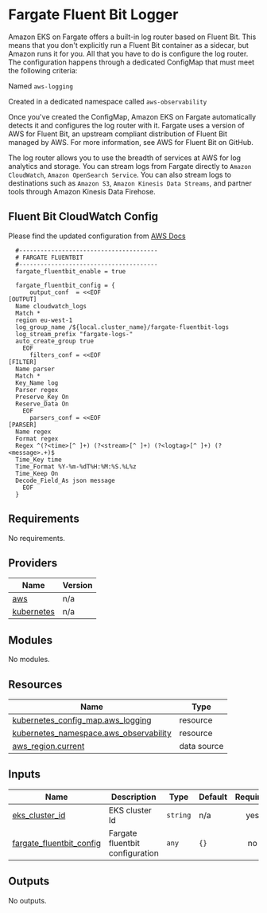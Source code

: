 # Fargate Fluent Bit Logger

Amazon EKS on Fargate offers a built-in log router based on Fluent Bit.
This means that you don't explicitly run a Fluent Bit container as a sidecar, but Amazon runs it for you.
All that you have to do is configure the log router.
The configuration happens through a dedicated ConfigMap that must meet the following criteria:

Named `aws-logging`

Created in a dedicated namespace called `aws-observability`

Once you've created the ConfigMap, Amazon EKS on Fargate automatically detects it and configures the log router with it.
Fargate uses a version of AWS for Fluent Bit, an upstream compliant distribution of Fluent Bit managed by AWS.
For more information, see AWS for Fluent Bit on GitHub.

The log router allows you to use the breadth of services at AWS for log analytics and storage.
You can stream logs from Fargate directly to `Amazon CloudWatch`, `Amazon OpenSearch Service`.
You can also stream logs to destinations such as `Amazon S3`, `Amazon Kinesis Data Streams`, and partner tools through Amazon Kinesis Data Firehose.

## Fluent Bit CloudWatch Config
Please find the updated configuration from [AWS Docs](https://docs.aws.amazon.com/eks/latest/userguide/fargate-logging.html)

```hcl
  #---------------------------------------
  # FARGATE FLUENTBIT
  #---------------------------------------
  fargate_fluentbit_enable = true

  fargate_fluentbit_config = {
      output_conf  = <<EOF
[OUTPUT]
  Name cloudwatch_logs
  Match *
  region eu-west-1
  log_group_name /${local.cluster_name}/fargate-fluentbit-logs
  log_stream_prefix "fargate-logs-"
  auto_create_group true
    EOF
      filters_conf = <<EOF
[FILTER]
  Name parser
  Match *
  Key_Name log
  Parser regex
  Preserve_Key On
  Reserve_Data On
    EOF
      parsers_conf = <<EOF
[PARSER]
  Name regex
  Format regex
  Regex ^(?<time>[^ ]+) (?<stream>[^ ]+) (?<logtag>[^ ]+) (?<message>.+)$
  Time_Key time
  Time_Format %Y-%m-%dT%H:%M:%S.%L%z
  Time_Keep On
  Decode_Field_As json message
    EOF
  }
```

<!--- BEGIN_TF_DOCS --->
## Requirements

No requirements.

## Providers

| Name | Version |
|------|---------|
| <a name="provider_aws"></a> [aws](#provider\_aws) | n/a |
| <a name="provider_kubernetes"></a> [kubernetes](#provider\_kubernetes) | n/a |

## Modules

No modules.

## Resources

| Name | Type |
|------|------|
| [kubernetes_config_map.aws_logging](https://registry.terraform.io/providers/hashicorp/kubernetes/latest/docs/resources/config_map) | resource |
| [kubernetes_namespace.aws_observability](https://registry.terraform.io/providers/hashicorp/kubernetes/latest/docs/resources/namespace) | resource |
| [aws_region.current](https://registry.terraform.io/providers/hashicorp/aws/latest/docs/data-sources/region) | data source |

## Inputs

| Name | Description | Type | Default | Required |
|------|-------------|------|---------|:--------:|
| <a name="input_eks_cluster_id"></a> [eks\_cluster\_id](#input\_eks\_cluster\_id) | EKS cluster Id | `string` | n/a | yes |
| <a name="input_fargate_fluentbit_config"></a> [fargate\_fluentbit\_config](#input\_fargate\_fluentbit\_config) | Fargate fluentbit configuration | `any` | `{}` | no |

## Outputs

No outputs.

<!--- END_TF_DOCS --->
